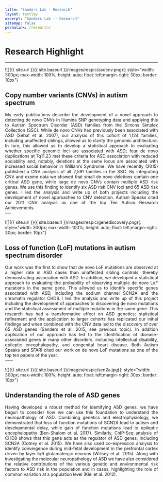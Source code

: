```yaml
---
title: "Sanders Lab - Research"
layout: textlay
excerpt: "Sanders Lab -- Research"
sitemap: false
permalink: /research/
---
```


# Research Highlight

---


![]({{ site.url }}{{ site.baseurl }}/images/respic/asdcnv.png){: style="width: 300px; max-width: 100%; height: auto; float: left;margin-right: 30px; border: 10px"}

## Copy number variants (CNVs) in autism spectrum 
<div style="text-align: justify">
My early publications describe the development of a novel approach to detecting de novo CNVs in Illumina SNP genotyping data and applying this to Autism Spectrum Disorder (ASD) families from the Simons Simplex Collection (SSC). While de novo CNVs had previously been associated with ASD (Sebat et al. 2007), our analysis of this cohort of 1,124 families, including unaffected siblings, allowed us to clarify the genomic architecture. In turn, this allowed us to develop a statistical approach to evaluating whether specific genomic loci are associated with ASD; four de novo duplications at 7q11.23 met these criteria for ASD association with reduced sociability and, notably, deletions at the same locus are associated with increased social behavior in William’s Syndrome. We have recently (2015) published a CNV analysis of all 2,591 families in the SSC. By integrating CNV and exome data we showed that small de novo deletions contain one critical ASD gene, while large de novo CNVs contain multiple ASD risk genes. We use this finding to identify six ASD risk CNV loci and 65 ASD risk genes. I led the analysis and write up of both projects including the development of novel approaches to CNV detection. Autism Speaks cited our 2011 CNV analysis as one of the top Ten Autism Research Achievements. 
</div>
---

![]({{ site.url }}{{ site.baseurl }}/images/respic/genediscovery.png){: style="width: 300px; max-width: 100%; height: auto; float: left;margin-right: 30px; border: 10px"}

## Loss of function (LoF) mutations in autism spectrum disorder 
<div style="text-align: justify">
Our work was the first to show that de novo LoF mutations are observed at a higher rate in ASD cases than unaffected sibling controls, thereby demonstrating association with ASD. In addition, we developed a statistical approach to evaluating the probability of observing multiple de novo LoF mutations in the same gene. This allowed us to identify specific genes associated with ASD, including the sodium channel SCN2A and the chromatin regulator CHD8. I led the analysis and write up of this project including the development of approaches to discovering de novo mutations and the statistical assessment of multiple mutations in the same gene. This research has had a transformative effect on ASD genetics; statistical refinement and the application to larger cohorts has replicated our initial findings and when combined with the CNV data led to the discovery of over 65 ASD genes (Sanders et al. 2015, see previous topic). In addition application of our approach has led to the identification of disease-associated genes in many other disorders, including intellectual disability, epileptic encephalopathy, and congenital heart disease. Both Autism Speaks and SFARI cited our work on de novo LoF mutations as one of the top ten papers of the year.
</div>
---- 

![]({{ site.url }}{{ site.baseurl }}/images/respic/scn2a.jpg){: style="width: 300px; max-width: 100%; height: auto; float: left;margin-right: 30px; border: 10px"}

## Understanding the role of ASD genes
<div style="text-align: justify">
Having developed a robust method for identifying ASD genes, we have begun to consider how we can use this foundation to understand the neuropathology of ASD. Combining genetics and electrophysiology, we demonstrated that loss of function mutations of SCN2A lead to autism and developmental delay, while gain of function mutations lead to epileptic encephalopathy (Ben-Shalom et al. 2017). Similarly, ChIP-Seq analysis of CHD8 shows that this gene acts as the regulator of ASD genes, including SCN2A (Cotney et al. 2015). We have also used co-expression analysis to identify convergence during mid-fetal development in the prefrontal cortex driven by layer 5/6 glutamatergic neurons (Willsey et al. 2015). Along with investigating the molecular neuropathology of ASD we have also considered the relative contributions of the various genetic and environmental risk factors to ASD risk in the population and in cases, highlighting the role of common variation at a population level (Klei et al. 2012).
</div>
